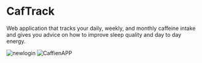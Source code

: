 # CafTrack
Web application that tracks your daily, weekly, and monthly caffeine intake and gives you advice on how to improve sleep quality and day to day energy.

![newlogin](https://github.com/bKrasuski21/CafTrack/assets/123035086/c7a9dbed-bae3-4644-8895-a63a2aee2cf4)
![CaffienAPP](https://github.com/bKrasuski21/CafTrack/assets/123035086/452d16fc-3ada-43c9-bd56-bc10fae9466b)
